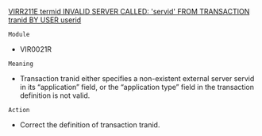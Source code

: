 [VIRR211E termid INVALID SERVER CALLED: 'servid' FROM TRANSACTION tranid BY USER userid](https://virtel.readthedocs.io/en/latest/manuals/virtel/Virtel459MG/messages.html?highlight=VIRR211E#VIRR211E)

`Module`
- VIR0021R

`Meaning`
- Transaction tranid either specifies a non-existent external server servid in its “application” field, or the “application type” field in the transaction definition is not valid.

`Action`
- Correct the definition of transaction tranid.
